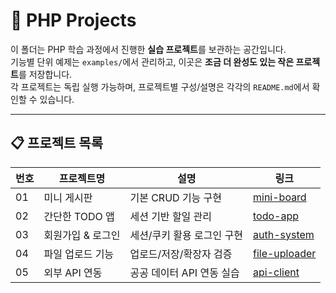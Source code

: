 # 🚀 PHP Projects

이 폴더는 PHP 학습 과정에서 진행한 **실습 프로젝트**를 보관하는 공간입니다.  
기능별 단위 예제는 `examples/`에서 관리하고, 이곳은 **조금 더 완성도 있는 작은 프로젝트**를 저장합니다.  
각 프로젝트는 독립 실행 가능하며, 프로젝트별 구성/설명은 각각의 `README.md`에서 확인할 수 있습니다.

---

## 📋 프로젝트 목록

| 번호 | 프로젝트명 | 설명 | 링크 |
|---|---|---|---|
| 01 | 미니 게시판 | 기본 CRUD 기능 구현 | [mini-board](./mini-board) |
| 02 | 간단한 TODO 앱 | 세션 기반 할일 관리 | [todo-app](./todo-app) |
| 03 | 회원가입 & 로그인 | 세션/쿠키 활용 로그인 구현 | [auth-system](./auth-system) |
| 04 | 파일 업로드 기능 | 업로드/저장/확장자 검증 | [file-uploader](./file-uploader) |
| 05 | 외부 API 연동 | 공공 데이터 API 연동 실습 | [api-client](./api-client) |
